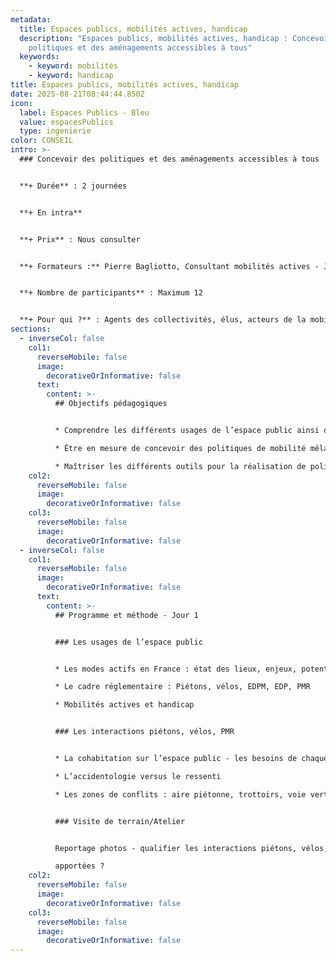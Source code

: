 ```yaml
---
metadata:
  title: Espaces publics, mobilités actives, handicap
  description: "Espaces publics, mobilités actives, handicap : Concevoir des
    politiques et des aménagements accessibles à tous"
  keywords:
    - keyword: mobilités
    - keyword: handicap
title: Espaces publics, mobilités actives, handicap
date: 2025-08-21T08:44:44.850Z
icon:
  label: Espaces Publics - Bleu
  value: espacesPublics
  type: ingenierie
color: CONSEIL
intro: >-
  ### Concevoir des politiques et des aménagements accessibles à tous


  **+ Durée** : 2 journées


  **+﻿ En intra**


  **+ Prix** : Nous consulter


  **+ Formateurs :** Pierre Bagliotto, Consultant mobilités actives - Jean-Marie Monier, Consultant accessibilité


  **+ Nombre de participants** : Maximum 12


  **+ Pour qui ?** : Agents des collectivités, élus, acteurs de la mobilité et de l’aménagement d’espaces publics
sections:
  - inverseCol: false
    col1:
      reverseMobile: false
      image:
        decorativeOrInformative: false
      text:
        content: >-
          ## Objectifs pédagogiques


          * Comprendre les différents usages de l’espace public ainsi que les enjeux de mobilités actives et handicap

          * Être en mesure de concevoir des politiques de mobilité mêlant vélo, piéton et personnes à mobilité réduite

          * Maîtriser les différents outils pour la réalisation de politique et d’aménagements accessibles à tous : conception universelle
    col2:
      reverseMobile: false
      image:
        decorativeOrInformative: false
    col3:
      reverseMobile: false
      image:
        decorativeOrInformative: false
  - inverseCol: false
    col1:
      reverseMobile: false
      image:
        decorativeOrInformative: false
      text:
        content: >-
          ## Programme et méthode - Jour 1


          ### Les usages de l’espace public


          * Les modes actifs en France : état des lieux, enjeux, potentiel, freins

          * Le cadre réglementaire : Piétons, vélos, EDPM, EDP, PMR

          * Mobilités actives et handicap


          ### Les interactions piétons, vélos, PMR


          * La cohabitation sur l’espace public - les besoins de chaque usager

          * L’accidentologie versus le ressenti

          * Les zones de conflits : aire piétonne, trottoirs, voie verte...


          ### Visite de terrain/Atelier


          Reportage photos - qualifier les interactions piétons, vélos, PMR - quelles réponses

          apportées ?
    col2:
      reverseMobile: false
      image:
        decorativeOrInformative: false
    col3:
      reverseMobile: false
      image:
        decorativeOrInformative: false
---
```

